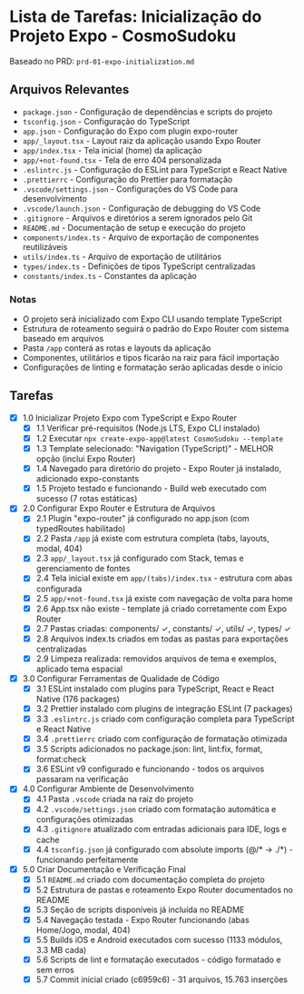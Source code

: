 # Lista de Tarefas: Inicialização do Projeto Expo - CosmoSudoku

Baseado no PRD: `prd-01-expo-initialization.md`

## Arquivos Relevantes

- `package.json` - Configuração de dependências e scripts do projeto
- `tsconfig.json` - Configuração do TypeScript
- `app.json` - Configuração do Expo com plugin expo-router
- `app/_layout.tsx` - Layout raiz da aplicação usando Expo Router
- `app/index.tsx` - Tela inicial (home) da aplicação
- `app/+not-found.tsx` - Tela de erro 404 personalizada
- `.eslintrc.js` - Configuração do ESLint para TypeScript e React Native
- `.prettierrc` - Configuração do Prettier para formatação
- `.vscode/settings.json` - Configurações do VS Code para desenvolvimento
- `.vscode/launch.json` - Configuração de debugging do VS Code
- `.gitignore` - Arquivos e diretórios a serem ignorados pelo Git
- `README.md` - Documentação de setup e execução do projeto
- `components/index.ts` - Arquivo de exportação de componentes reutilizáveis
- `utils/index.ts` - Arquivo de exportação de utilitários
- `types/index.ts` - Definições de tipos TypeScript centralizadas
- `constants/index.ts` - Constantes da aplicação

### Notas

- O projeto será inicializado com Expo CLI usando template TypeScript
- Estrutura de roteamento seguirá o padrão do Expo Router com sistema baseado em arquivos
- Pasta `/app` conterá as rotas e layouts da aplicação
- Componentes, utilitários e tipos ficarão na raiz para fácil importação
- Configurações de linting e formatação serão aplicadas desde o início

## Tarefas

- [x] 1.0 Inicializar Projeto Expo com TypeScript e Expo Router
  - [x] 1.1 Verificar pré-requisitos (Node.js LTS, Expo CLI instalado)
  - [x] 1.2 Executar `npx create-expo-app@latest CosmoSudoku --template`
  - [x] 1.3 Template selecionado: "Navigation (TypeScript)" - MELHOR opção (inclui Expo Router)
  - [x] 1.4 Navegado para diretório do projeto - Expo Router já instalado, adicionado expo-constants
  - [x] 1.5 Projeto testado e funcionando - Build web executado com sucesso (7 rotas estáticas)

- [x] 2.0 Configurar Expo Router e Estrutura de Arquivos
  - [x] 2.1 Plugin "expo-router" já configurado no app.json (com typedRoutes habilitado)
  - [x] 2.2 Pasta `/app` já existe com estrutura completa (tabs, layouts, modal, 404)
  - [x] 2.3 `app/_layout.tsx` já configurado com Stack, temas e gerenciamento de fontes
  - [x] 2.4 Tela inicial existe em `app/(tabs)/index.tsx` - estrutura com abas configurada
  - [x] 2.5 `app/+not-found.tsx` já existe com navegação de volta para home
  - [x] 2.6 App.tsx não existe - template já criado corretamente com Expo Router
  - [x] 2.7 Pastas criadas: components/ ✓, constants/ ✓, utils/ ✓, types/ ✓
  - [x] 2.8 Arquivos index.ts criados em todas as pastas para exportações centralizadas
  - [x] 2.9 Limpeza realizada: removidos arquivos de tema e exemplos, aplicado tema espacial

- [x] 3.0 Configurar Ferramentas de Qualidade de Código
  - [x] 3.1 ESLint instalado com plugins para TypeScript, React e React Native (176 packages)
  - [x] 3.2 Prettier instalado com plugins de integração ESLint (7 packages)
  - [x] 3.3 `.eslintrc.js` criado com configuração completa para TypeScript e React Native
  - [x] 3.4 `.prettierrc` criado com configuração de formatação otimizada
  - [x] 3.5 Scripts adicionados no package.json: lint, lint:fix, format, format:check
  - [x] 3.6 ESLint v9 configurado e funcionando - todos os arquivos passaram na verificação

- [x] 4.0 Configurar Ambiente de Desenvolvimento
  - [x] 4.1 Pasta `.vscode` criada na raiz do projeto
  - [x] 4.2 `.vscode/settings.json` criado com formatação automática e configurações otimizadas
  - [x] 4.3 `.gitignore` atualizado com entradas adicionais para IDE, logs e cache
  - [x] 4.4 `tsconfig.json` já configurado com absolute imports (@/* → ./*) - funcionando perfeitamente

- [x] 5.0 Criar Documentação e Verificação Final
  - [x] 5.1 `README.md` criado com documentação completa do projeto
  - [x] 5.2 Estrutura de pastas e roteamento Expo Router documentados no README
  - [x] 5.3 Seção de scripts disponíveis já incluída no README
  - [x] 5.4 Navegação testada - Expo Router funcionando (abas Home/Jogo, modal, 404)
  - [x] 5.5 Builds iOS e Android executados com sucesso (1133 módulos, 3.3 MB cada)
  - [x] 5.6 Scripts de lint e formatação executados - código formatado e sem erros
  - [x] 5.7 Commit inicial criado (c6959c6) - 31 arquivos, 15.763 inserções
